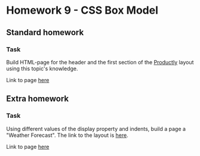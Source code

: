 # Homework 9 - CSS Box Model

## Standard homework
### Task
Build HTML-page for the header and the first section of the 
[Productly](https://www.figma.com/file/dAQCcc53GQ81O4phXyxT09/Productly) layout using this topic's knowledge.   

Link to page [here](https://ruslana-p.github.io/Beetroot_Academy_Homeworks/Homework-9_CSS-Box-Model/index.html)

## Extra homework
### Task 
Using different values of the display property and indents, build a page a "Weather Forecast". 
The link to the layout is [here](https://www.figma.com/file/jOwCkDn0vbTi5e7AXa4dCk/Weather).


Link to page [here](https://ruslana-p.github.io/Beetroot_Academy_Homeworks/Homework-9_CSS-Box-Model/index2.html)
